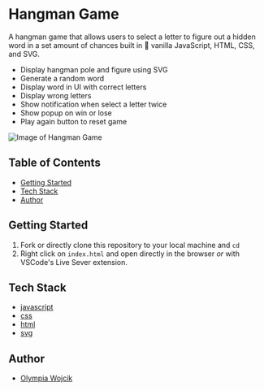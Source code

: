 # Hangman Game
A hangman game that allows users to select a letter to figure out a hidden word in a set amount of chances built in 🍦 vanilla JavaScript, HTML, CSS, and SVG.
- Display hangman pole and figure using SVG
- Generate a random word
- Display word in UI with correct letters
- Display wrong letters
- Show notification when select a letter twice
- Show popup on win or lose
- Play again button to reset game

![Image of Hangman Game](./hangman.png)


## Table of Contents

- [Getting Started](#getting-started)
- [Tech Stack](#tech-stack)
- [Author](#author)

## Getting Started

1. Fork or directly clone this repository to your local machine and `cd` 
2. Right click on `index.html` and open directly in the browser _or_ with VSCode's Live Sever extension. 


## Tech Stack

- [javascript](https://developer.mozilla.org/en-US/docs/Web/JavaScript)
- [css](https://developer.mozilla.org/en-US/docs/Web/CSS)
- [html](https://developer.mozilla.org/en-US/docs/Web/HTML)
- [svg](https://developer.mozilla.org/en-US/docs/Web/SVG)

## Author

- [Olympia Wojcik](https://github.com/olympiawoj)